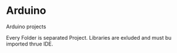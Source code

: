 # Arduino
Arduino projects


Every Folder is separated Project.
Libraries are exluded and must bu imported thrue IDE.

